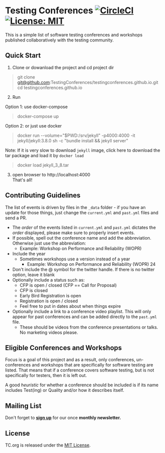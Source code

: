 # Testing Conferences [![CircleCI](https://circleci.com/gh/TestingConferences/testingconferences.github.io.svg?style=svg)](https://circleci.com/gh/TestingConferences/testingconferences.github.io) [![License: MIT](https://img.shields.io/badge/License-MIT-brightgreen.svg)](https://opensource.org/licenses/MIT)

This is a simple list of software testing conferences and workshops published collaboratively with the testing community.

## Quick Start
1. Clone or dowanload the project and cd project dir
> git clone git@github.com:TestingConferences/testingconferences.github.io.git
> cd testingconferences.github.io

2. Run

Option 1: use docker-compose
> docker-compose up

Option 2: or just use docker 
> docker run --volume="$PWD:/srv/jekyll" -p4000:4000 -it jekyll/jekyll:3.8.0 sh -c "bundle install && jekyll server" 

Note: If it is very slow to download `jekyll` image, click here to download the tar package and load it by `docker load`
> docker load jekyll_3_8.tar

3. open browser to http://localhost:4000  
That's all!

## Contributing Guidelines
The list of events is driven by files in the ```_data``` folder - if you have an update for those things, just change the ```current.yml``` and ```past.yml``` files and send a PR.
  - The _order_ of the events listed in ```current.yml``` and ```past.yml``` dictates the _order_ displayed, please make sure to properly insert events.
  - If possible, spell out the conference name and add the abbreviation. Otherwise just use the abbreviation:
    - Example: Workshop on Performance and Reliability (WOPR)
  - Include the year
    - Sometimes workshops use a version instead of a year
      - Example: Workshop on Performance and Reliability (WOPR) 24
  - Don't include the @ symbol for the twitter handle. If there is no twitter option, leave it blank
  - Optionally include a status such as:
    - CFP is open / closed (CFP == Call for Proposal)
    - CFP is closed
    - Early Bird Registration is open
    - Registration is open / closed
    - Feel free to put in dates about when things expire
  - Optionally include a link to a conference video playlist. This will only appear for past conferences and can be added directly to the ```past.yml``` file.
    - These should be videos from the conference presentations or talks. No marketing videos please.  

## Eligible Conferences and Workshops

Focus is a goal of this project and as a result, only conferences, un-conferences and workshops that are specifically for software testing are listed. That means that if a conference covers software testing, but is not specifically for testers, then it is left out.

A good _heuristic_ for whether a conference should be included is if its name includes Test(ing) or Quality and/or how it describes itself.

## Mailing List

Don't forget to **[sign up](http://eepurl.com/c4paYT)** for our once **monthly newsletter.**


## License

TC.org is released under the [MIT License](MIT-LICENSE).
